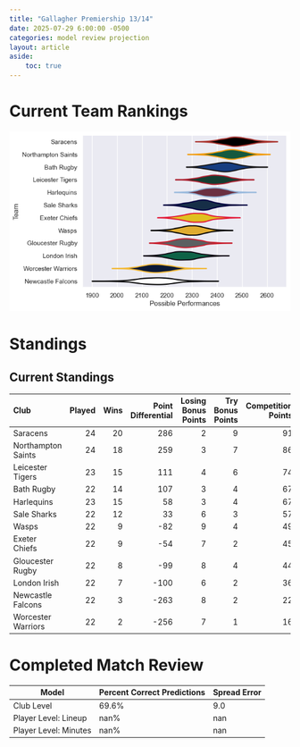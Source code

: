 ```yaml
---  
title: "Gallagher Premiership 13/14"  
date: 2025-07-29 6:00:00 -0500  
categories: model review projection  
layout: article  
aside:  
    toc: true  
---
```

# Current Team Rankings


![Club Rankings](plots/rankings_Gallagher_Premiership_1314.png)
# Standings

## Current Standings


| Club               |   Played |   Wins |   Point Differential |   Losing Bonus Points |   Try Bonus Points |   Competition Points |
|:-------------------|---------:|-------:|---------------------:|----------------------:|-------------------:|---------------------:|
| Saracens           |       24 |     20 |                  286 |                     2 |                  9 |                   91 |
| Northampton Saints |       24 |     18 |                  259 |                     3 |                  7 |                   86 |
| Leicester Tigers   |       23 |     15 |                  111 |                     4 |                  6 |                   74 |
| Bath Rugby         |       22 |     14 |                  107 |                     3 |                  4 |                   67 |
| Harlequins         |       23 |     15 |                   58 |                     3 |                  4 |                   67 |
| Sale Sharks        |       22 |     12 |                   33 |                     6 |                  3 |                   57 |
| Wasps              |       22 |      9 |                  -82 |                     9 |                  4 |                   49 |
| Exeter Chiefs      |       22 |      9 |                  -54 |                     7 |                  2 |                   45 |
| Gloucester Rugby   |       22 |      8 |                  -99 |                     8 |                  4 |                   44 |
| London Irish       |       22 |      7 |                 -100 |                     6 |                  2 |                   36 |
| Newcastle Falcons  |       22 |      3 |                 -263 |                     8 |                  2 |                   22 |
| Worcester Warriors |       22 |      2 |                 -256 |                     7 |                  1 |                   16 |



# Completed Match Review


| Model | Percent Correct Predictions | Spread Error |
| ------ | ------ | ------ |
| Club Level | 69.6% | 9.0 |
| Player Level: Lineup | nan% | nan |
| Player Level: Minutes | nan% | nan |

